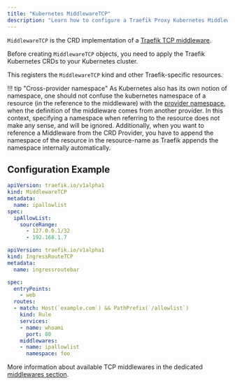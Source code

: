```yaml
---
title: "Kubernetes MiddlewareTCP"
description: "Learn how to configure a Traefik Proxy Kubernetes Middleware to reach TCP Services, which handle incoming requests. Read the technical documentation."
---
```


`MiddlewareTCP` is the CRD implementation of a [Traefik TCP middleware](../../http/middlewares/overview.md).

Before creating `MiddlewareTCP` objects, you need to apply the Traefik Kubernetes CRDs to your Kubernetes cluster.

This registers the `MiddlewareTCP` kind and other Traefik-specific resources.

!!! tip "Cross-provider namespace"
    As Kubernetes also has its own notion of namespace, one should not confuse the kubernetes namespace of a resource (in the reference to the middleware) with the [provider namespace](../../../install-configuration/providers/overview.md#provider-namespace), when the definition of the middleware comes from another provider. In this context, specifying a namespace when referring to the resource does not make any sense, and will be ignored. Additionally, when you want to reference a Middleware from the CRD Provider, you have to append the namespace of the resource in the resource-name as Traefik appends the namespace internally automatically.

## Configuration Example

```yaml tab="MiddlewareTCP"
apiVersion: traefik.io/v1alpha1
kind: MiddlewareTCP
metadata:
  name: ipallowlist
spec:
  ipAllowList:
    sourceRange:
      - 127.0.0.1/32
      - 192.168.1.7
```

```yaml tab="IngressRouteTCP"
apiVersion: traefik.io/v1alpha1
kind: IngressRouteTCP
metadata:
  name: ingressroutebar

spec:
  entryPoints:
    - web
  routes:
  - match: Host(`example.com`) && PathPrefix(`/allowlist`)
    kind: Rule
    services:
    - name: whoami
      port: 80
    middlewares:
    - name: ipallowlist
      namespace: foo
```

More information about available TCP middlewares in the dedicated [middlewares section](../../tcp/middlewares/overview.md).
